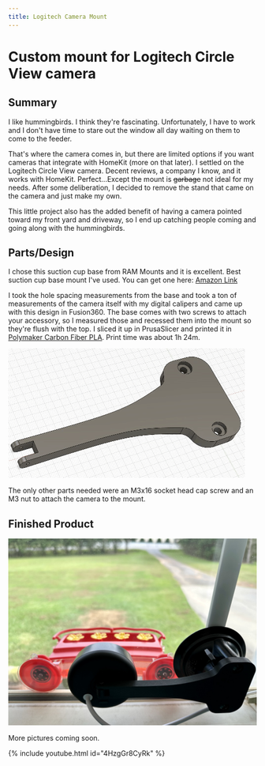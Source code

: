```yaml
---
title: Logitech Camera Mount
---
```


# Custom mount for Logitech Circle View camera

## Summary
I like hummingbirds. I think they're fascinating. Unfortunately, I have to work and I don't have time to stare out the window all day waiting on them to come to the feeder.

That's where the camera comes in, but there are limited options if you want cameras that integrate with HomeKit (more on that later). I settled on the Logitech Circle View camera. Decent reviews, a company I know, and it works with HomeKit. Perfect...Except the mount is ~~garbage~~ not ideal for my needs. After some deliberation, I decided to remove the stand that came on the camera and just make my own. 

This little project also has the added benefit of having a camera pointed toward my front yard and driveway, so I end up catching people coming and going along with the hummingbirds.

## Parts/Design
I chose this suction cup base from RAM Mounts and it is excellent. Best suction cup base mount I've used. You can get one here: [Amazon Link](https://www.amazon.com/RAM-Twist-Lock-RAP-224-1U-Compatible-Components/dp/B001447JYG)

I took the hole spacing measurements from the base and took a ton of measurements of the camera itself with my digital calipers and came up with this design in Fusion360. The base comes with two screws to attach your accessory, so I measured those and recessed them into the mount so they're flush with the top. I sliced it up in PrusaSlicer and printed it in [Polymaker Carbon Fiber PLA](https://us.polymaker.com/products/polylite-pla-cf). Print time was about 1h 24m. 

![](/assets/images/logimount.gif)

The only other parts needed were an M3x16 socket head cap screw and an M3 nut to attach the camera to the mount. 

## Finished Product
![](/assets/images/cameramount.jpeg)

More pictures coming soon. 

{% include youtube.html id="4HzgGr8CyRk" %}

